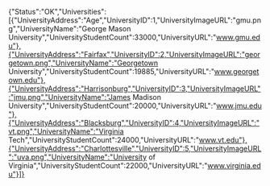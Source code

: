 {"Status":"OK","Universities":[{"UniversityAddress":"Age","UniversityID":1,"UniversityImageURL":"gmu.png","UniversityName":"George Mason University","UniversityStudentCount":33000,"UniversityURL":"www.gmu.edu"},{"UniversityAddress":"Fairfax","UniversityID":2,"UniversityImageURL":"georgetown.png","UniversityName":"Georgetown University","UniversityStudentCount":19885,"UniversityURL":"www.georgetown.edu"},{"UniversityAddress":"Harrisonburg","UniversityID":3,"UniversityImageURL":"jmu.png","UniversityName":"James Madison University","UniversityStudentCount":20000,"UniversityURL":"www.jmu.edu"},{"UniversityAddress":"Blacksburg","UniversityID":4,"UniversityImageURL":"vt.png","UniversityName":"Virginia Tech","UniversityStudentCount":24000,"UniversityURL":"www.vt.edu"},{"UniversityAddress":"Charlottesville","UniversityID":5,"UniversityImageURL":"uva.png","UniversityName":"University of Virginia","UniversityStudentCount":22000,"UniversityURL":"www.virginia.edu"}]}
